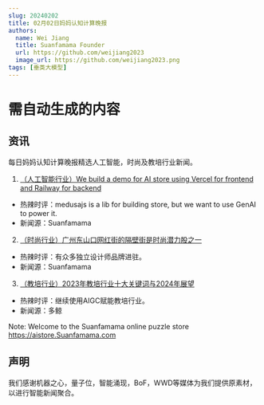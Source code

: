 ```yaml
---
slug: 20240202
title: 02月02日妈妈认知计算晚报
authors:
  name: Wei Jiang
  title: Suanfamama Founder
  url: https://github.com/weijiang2023
  image_url: https://github.com/weijiang2023.png
tags: [垂类大模型]
---
```


# 需自动生成的内容
## 资讯
每日妈妈认知计算晚报精选人工智能，时尚及教培行业新闻。

1. [（人工智能行业）We build a demo for AI store using Vercel for frontend and Railway for backend](https://store10.Suanfamama.com/de)
* 热辣时评：medusajs is a lib for building store, but we want to use GenAI to power it.
* 新闻源：Suanfamama

2. [（时尚行业）广州东山口网红街的隔壁街是时尚潜力股之一](https://zhuanlan.zhihu.com/p/98739775)
* 热辣时评：有众多独立设计师品牌进驻。
* 新闻源：Suanfamama

3. [（教培行业）2023年教培行业十大关键词与2024年展望](https://mp.weixin.qq.com/s/tDt7PflD-eiFsODXCNva2w)
* 热辣时评：继续使用AIGC赋能教培行业。
* 新闻源：多鲸

Note: Welcome to the Suanfamama online puzzle store https://aistore.Suanfamama.com

## 声明

我们感谢机器之心，量子位，智能涌现，BoF，WWD等媒体为我们提供原素材，以进行智能新闻聚合。